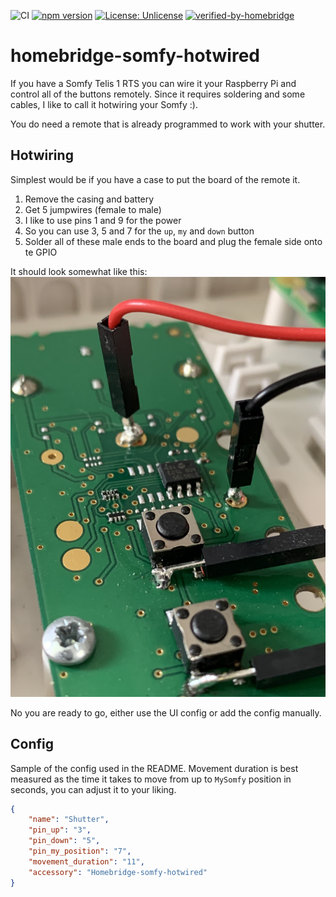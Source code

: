 ![CI](https://github.com/F4stFr3ddy/homebridge-somfy-hotwired/workflows/CI/badge.svg)
[![npm version](https://badge.fury.io/js/homebridge-somfy-hotwired.svg)](https://badge.fury.io/js/homebridge-somfy-hotwired)
[![License: Unlicense](https://img.shields.io/badge/license-Unlicense-blue.svg)](http://unlicense.org/)
[![verified-by-homebridge](https://badgen.net/badge/homebridge/verified/purple)](https://github.com/homebridge/homebridge/wiki/Verified-Plugins)
# homebridge-somfy-hotwired
If you have a Somfy Telis 1 RTS you can wire it your Raspberry Pi and control all of the buttons remotely. Since it 
requires soldering and some cables, I like to call it hotwiring your Somfy :).

You do need a remote that is already programmed to work with your shutter.

## Hotwiring
Simplest would be if you have a case to put the board of the remote it.
1. Remove the casing and battery
2. Get 5 jumpwires (female to male)
3. I like to use pins 1 and 9 for the power
4. So you can use 3, 5 and 7 for the `up`, `my` and `down` button
5. Solder all of these male ends to the board and plug the female side onto te GPIO

It should look somewhat like this:
![hotwired](hotwired.jpeg)

No you are ready to go, either use the UI config or add the config manually.

## Config
Sample of the config used in the README. Movement duration is best measured as the time it takes to move from up to 
`MySomfy` position in seconds, you can adjust it to your liking. 

```json
{
    "name": "Shutter",
    "pin_up": "3",
    "pin_down": "5",
    "pin_my_position": "7",
    "movement_duration": "11",
    "accessory": "Homebridge-somfy-hotwired"
}
```
